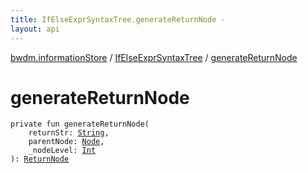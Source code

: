 ```yaml
---
title: IfElseExprSyntaxTree.generateReturnNode - 
layout: api
---
```


<div class='api-docs-breadcrumbs'><a href="../index.html">bwdm.informationStore</a> / <a href="index.html">IfElseExprSyntaxTree</a> / <a href="./generate-return-node.html">generateReturnNode</a></div>

# generateReturnNode

<div class="signature"><code><span class="keyword">private</span> <span class="keyword">fun </span><span class="identifier">generateReturnNode</span><span class="symbol">(</span><br/>&nbsp;&nbsp;&nbsp;&nbsp;<span class="parameterName" id="bwdm.informationStore.IfElseExprSyntaxTree$generateReturnNode(kotlin.String, bwdm.informationStore.Node, kotlin.Int)/returnStr">returnStr</span><span class="symbol">:</span>&nbsp;<a href="https://kotlinlang.org/api/latest/jvm/stdlib/kotlin/-string/index.html"><span class="identifier">String</span></a><span class="symbol">, </span><br/>&nbsp;&nbsp;&nbsp;&nbsp;<span class="parameterName" id="bwdm.informationStore.IfElseExprSyntaxTree$generateReturnNode(kotlin.String, bwdm.informationStore.Node, kotlin.Int)/parentNode">parentNode</span><span class="symbol">:</span>&nbsp;<a href="../-node/index.html"><span class="identifier">Node</span></a><span class="symbol">, </span><br/>&nbsp;&nbsp;&nbsp;&nbsp;<span class="parameterName" id="bwdm.informationStore.IfElseExprSyntaxTree$generateReturnNode(kotlin.String, bwdm.informationStore.Node, kotlin.Int)/_nodeLevel">_nodeLevel</span><span class="symbol">:</span>&nbsp;<a href="https://kotlinlang.org/api/latest/jvm/stdlib/kotlin/-int/index.html"><span class="identifier">Int</span></a><br/><span class="symbol">)</span><span class="symbol">: </span><a href="../-return-node/index.html"><span class="identifier">ReturnNode</span></a></code></div>
